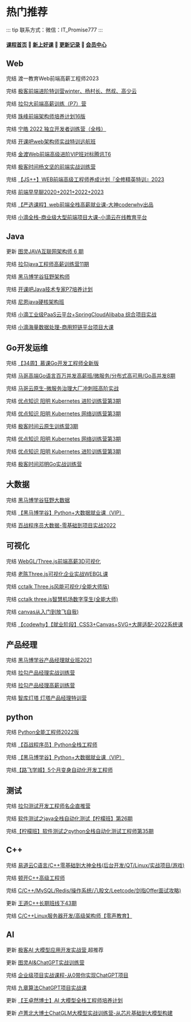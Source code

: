 # 热门推荐

::: tip
联系方式：微信：IT_Promise777
:::

#### [**课程首页**](../../README.md) 💖 [**新上好课**](./xshk.md) 💖 [**更新记录**](./gxjl-2023.md) 💖 [**会员中心**](./vip.md)
## Web

完结 渡一教育Web前端高薪工程师2023

完结 [极客前端进阶特训营winter、杨村长、然叔、高少云](https://u.geekbang.org/subject/fe4th)

完结 [拉勾大前端高薪训练（P7）营](https://kaiwu.lagou.com/fe_enhancement.html)

完结 [珠峰前端架构师培养计划16版](http://www.zhufengpeixun.cn/main/course/index.html)

完结 [宁皓 2022 独立开发者训练营（全栈）](https://mp.weixin.qq.com/s/ZobRzRrY-ITPqGiWDRNImQ)

完结 [开课吧web架构师实战特训远航班](https://www.kaikeba.com/course/vip/426)

完结 [金渡Web前端高级进阶VIP班对标腾讯T6](https://ke.qq.com/course/461341)

完结 [极客时间杨文坚的前端实战训练营](https://u.geekbang.org/subject/fe3rd)

完结 [【JS++】WEB前端高级工程师养成计划『全修精英特训』2023](https://ke.qq.com/course/334138)

完结 [前端早早聊2020+2021+2022+2023](https://www.zaozao.run/course)

完结 [【严选课程】web前端全栈高薪就业课-大神coderwhy出品](https://ke.qq.com/course/4903388#term_id=105074578)

完结 [小滴全栈-商业级大型前端项目大课-小滴云在线教育平台](https://xdclass.net/videoDetailsPage?id=84)

## Java

更新 [图灵JAVA互联网架构师 6 期](https://vip.tulingxueyuan.cn/detail/p_63b51bd0e4b07b05582beaa4/8?product_id=p_63b51bd0e4b07b05582beaa4)

完结 [拉勾java工程师高薪训练营11期](https://kaiwu.lagou.com/java_architect.html)

完结 [黑马博学谷狂野架构师](https://www.boxuegu.com/subject/architect-01.html) 

完结 [开课吧Java技术专家P7培养计划](https://www.kaikeba.com/course/vip/598)

完结 [尼恩java硬核架构班](http://invalid.uri/)

完结 [小滴工业级PaaS云平台+SpringCloudAlibaba 综合项目实战](https://xdclass.net/videoDetailsPage?id=62)

完结 [小滴海量数据处理-商用短链平台项目大课](https://xdclass.net/videoDetailsPage?id=71)

## Go开发运维

完结 [【34周】慕课Go开发工程师全新版](https://class.imooc.com/sale/newgo)

完结 [马哥高端Go语言百万并发高薪班/微服务/分布式高可用/Go高并发8期](https://ke.qq.com/course/406096)

完结 [马哥云原生-微服务治理大厂冲刺班高阶实战](https://ke.qq.com/course/340397)

完结 [优点知识 阳明 Kubernetes 进阶训练营第3期](https://youdianzhishi.com/web/course/1030)

完结 [优点知识 阳明 Kubernetes 网络训练营第3期](https://youdianzhishi.com/web/course/1031)

完结 [极客时间云原生训练营3期](https://u.geekbang.org/subject/cloudnative)

完结 [优点知识 阳明 Kubernetes 网络训练营第3期](https://youdianzhishi.com/web/course/1031)

完结 [优点知识 阳明 Kubernetes 进阶训练营第3期](https://youdianzhishi.com/web/course/1030)

完结 [极客时间邓明Go实战训练营](https://u.geekbang.org/subject/go2nd)

## 大数据

完结 [黑马博学谷狂野大数据](https://www.boxuegu.com/subject/data-03.html)

完结 [【黑马博学谷】Python+大数据就业课（VIP）](https://www.boxuegu.com/class/detail-4300.html)

完结 [百战程序员大数据-零基础到项目实战2022](http://www.itbaizhan.cn/course/data)

## 可视化

完结 [WebGL/Three.js前端高薪3D可视化](https://study.163.com/course/introduction.htm?courseId=1212760820)

完结 [老陈Three.js可视化企业实战WEBGL课](https://study.163.com/course/introduction.htm?courseId=1212491801)

完结 [cctalk Three.js风能可视化(全能大师版)](https://www.cctalk.com/m/group/90244646)

完结 [cctalk three.js智慧机场数字孪生(全能大师)](https://www.cctalk.com/m/group/90399402)

完结 [canvas从入门到放飞自我)](https://appwhrkrsz84443.h5.xiaoeknow.com/v1/goods/goods_detail/p_62a6c23fe4b01c509abd5cb7?type=3)

完结 [【codewhy】【就业阶段】CSS3+Canvas+SVG+大屏适配-2022系统课](https://ke.qq.com/course/5066569)

## 产品经理

 完结 [黑马博学谷产品经理就业班2021](https://www.boxuegu.com/class/outline-3861.html)

完结 [拉勾产品经理实战训练营](https://kaiwu.lagou.com/pm_essential.html)

完结 [拉勾产品经理高薪训练营](https://edu.lagou.com/growth/sem/pm__enhancement.html)

完结 [智库灯塔 灯塔产品经理特训营](http://www.dengta360.cn/pm.html)

## python

完结 [Python全能工程师2022版](https://class.imooc.com/sale/python2021)

完结 [【百战程序员】Python全栈工程师](http://www.itbaizhan.cn/course/python)

完结 [【黑马博学谷】Python+大数据就业课（VIP）](https://www.boxuegu.com/class/detail-4300.html)

完结[【路飞学城】5个月变身自动化开发工程师](https://www.luffycity.com/light-course/automation-python)

## 测试

完结 [拉勾测试开发工程师名企直推营](https://kaiwu.lagou.com/test_engineer.html)

完结 [软件测试之java全栈自动化测试【柠檬班】第26期](https://ke.qq.com/course/package/32180)

完结[【柠檬班】软件测试之python全栈自动化测试工程师第35期](https://ke.qq.com/course/325554)

## C++

完结 [易道云C语言/C++零基础到大神全栈(后台开发/QT/Linux/实战项目/游戏)](https://ke.qq.com/course/450953)

完结 [顿开C++高级工程师](https://ke.qq.com/course/package/47576)

完结 [C/C++/MySQL/Redis/操作系统/八股文/Leetcode/剑指Offer面试攻略)](https://ke.qq.com/course/5478818)

更新 [王道C++长期班线下43期](http://www.cskaoyan.com/thread-664595-1-1.html)

完结 [C/C++Linux服务器开发/高级架构师【零声教育】](https://ke.qq.com/course/420945#term_id=103261594)

## AI

更新 [极客AI 大模型应用开发实战营 ](https://shimo.im/docs/zdkydGD2VjhKY1q6/read) 超推荐

更新 [图灵AI&ChatGPT实战训练营](https://appgpn9idwb6991.h5.xiaoeknow.com/v1/goods/goods_detail/p_6423fc52e4b0b0bc2bcf0677?fromH5=true)

完结 [企业级项目实战课程-从0带你实现ChatGPT项目](https://ke.qq.com/course/6031074)

完结 [九章算法ChatGPT项目实战课](https://www.jiuzhang.com/course/150)

更新 [【王卓然博士】AI 大模型全栈工程师培养计划](https://www.zhihu.com/xen/market/remix/training/1658062407640682496?utm_campaign=zhihumarket&utm_medium=social&utm_source=wechat&utm_content=messages_share)

更新 [卢菁北大博士ChatGLM大模型实战训练营-从芯片基础到大模型构建](https://edu.51cto.com/course/34244.html)